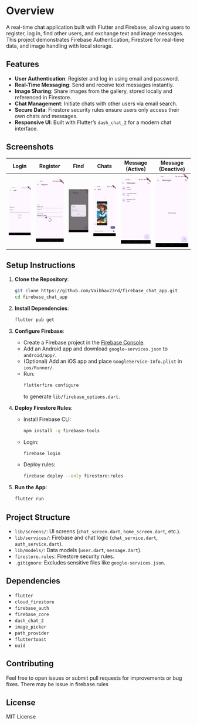 # Overview

A real-time chat application built with Flutter and Firebase, allowing users to register, log in, find other users, and exchange text and image messages. This project demonstrates Firebase Authentication, Firestore for real-time data, and image handling with local storage.

## Features
- **User Authentication**: Register and log in using email and password.
- **Real-Time Messaging**: Send and receive text messages instantly.
- **Image Sharing**: Share images from the gallery, stored locally and referenced in Firestore.
- **Chat Management**: Initiate chats with other users via email search.
- **Secure Data**: Firestore security rules ensure users only access their own chats and messages.
- **Responsive UI**: Built with Flutter’s `dash_chat_2` for a modern chat interface.

## Screenshots
| Login | Register | Find | Chats | Message (Active) | Message (Deactive) |
|-------|----------|------|-------|------------------|-------------------|
| <img src="screenshots/login.jpg" width="200"> | <img src="screenshots/register.jpg" width="200"> | <img src="screenshots/find.jpg" width="200"> | <img src="screenshots/chats.jpg" width="200"> | <img src="screenshots/message_active.jpg" width="200"> | <img src="screenshots/message_deactive.jpg" width="200"> |

## Setup Instructions
1. **Clone the Repository**:
   ```bash
   git clone https://github.com/Vaibhav23rd/firebase_chat_app.git
   cd firebase_chat_app
   ```

2. **Install Dependencies**:
   ```bash
   flutter pub get
   ```

3. **Configure Firebase**:
   - Create a Firebase project in the [Firebase Console](https://console.firebase.google.com/).
   - Add an Android app and download `google-services.json` to `android/app/`.
   - (Optional) Add an iOS app and place `GoogleService-Info.plist` in `ios/Runner/`.
   - Run:
     ```bash
     flutterfire configure
     ```
     to generate `lib/firebase_options.dart`.

4. **Deploy Firestore Rules**:
   - Install Firebase CLI:
     ```bash
     npm install -g firebase-tools
     ```
   - Login:
     ```bash
     firebase login
     ```
   - Deploy rules:
     ```bash
     firebase deploy --only firestore:rules
     ```

5. **Run the App**:
   ```bash
   flutter run
   ```

## Project Structure
- `lib/screens/`: UI screens (`chat_screen.dart`, `home_screen.dart`, etc.).
- `lib/services/`: Firebase and chat logic (`chat_service.dart`, `auth_service.dart`).
- `lib/models/`: Data models (`user.dart`, `message.dart`).
- `firestore.rules`: Firestore security rules.
- `.gitignore`: Excludes sensitive files like `google-services.json`.

## Dependencies
- `flutter`
- `cloud_firestore`
- `firebase_auth`
- `firebase_core`
- `dash_chat_2`
- `image_picker`
- `path_provider`
- `fluttertoast`
- `uuid`

## Contributing
Feel free to open issues or submit pull requests for improvements or bug fixes. There may be issue in firebase.rules

## License
MIT License
